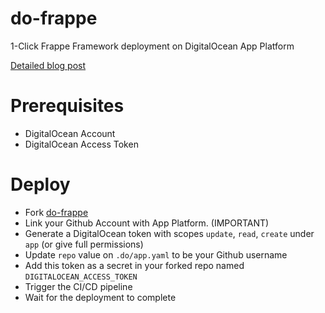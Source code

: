 # do-frappe
1-Click Frappe Framework deployment on DigitalOcean App Platform

[Detailed blog post](https://dev.to/aldo/1-click-frappe-framework-deployment-on-digitalocean-app-platform-2lbb)

# Prerequisites

- DigitalOcean Account
- DigitalOcean Access Token

# Deploy

- Fork [do-frappe](https://github.com/aldo-o/do-frappe)
- Link your Github Account with App Platform. (IMPORTANT)
- Generate a DigitalOcean token with scopes `update`, `read`, `create` under `app` (or give full permissions)
- Update `repo` value on `.do/app.yaml` to be your Github username
- Add this token as a secret in your forked repo named `DIGITALOCEAN_ACCESS_TOKEN`
- Trigger the CI/CD pipeline
- Wait for the deployment to complete